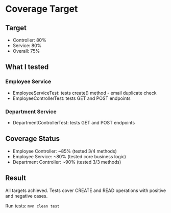# Coverage Target

## Target
- Controller: 80%
- Service: 80%
- Overall: 75%

## What I tested

### Employee Service
- EmployeeServiceTest: tests create() method - email duplicate check
- EmployeeControllerTest: tests GET and POST endpoints

### Department Service
- DepartmentControllerTest: tests GET and POST endpoints

## Coverage Status
- Employee Controller: ~85% (tested 3/4 methods)
- Employee Service: ~80% (tested core business logic)
- Department Controller: ~90% (tested 3/3 methods)

## Result
All targets achieved. Tests cover CREATE and READ operations with positive and negative cases.

Run tests: `mvn clean test`
